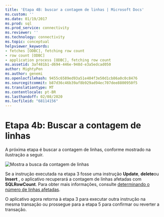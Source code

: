 ```yaml
---
title: 'Etapa 4B: buscar a contagem de linhas | Microsoft Docs'
ms.custom: ''
ms.date: 01/19/2017
ms.prod: sql
ms.prod_service: connectivity
ms.reviewer: ''
ms.technology: connectivity
ms.topic: conceptual
helpviewer_keywords:
- fetches [ODBC], fetching row count
- row count [ODBC]
- application process [ODBC], fetching row count
ms.assetid: 3af481b1-d694-446e-948d-e3a5edcad050
author: MightyPen
ms.author: genemi
ms.openlocfilehash: 9455c6589ed93a51e404f3e50d1cb86a0c0c8476
ms.sourcegitcommit: b87d36c46b39af8b929ad94ec707dee8800950f5
ms.translationtype: MT
ms.contentlocale: pt-BR
ms.lasthandoff: 02/08/2020
ms.locfileid: "68114156"
---
```

# <a name="step-4b-fetch-the-row-count"></a>Etapa 4b: Buscar a contagem de linhas
A próxima etapa é buscar a contagem de linhas, conforme mostrado na ilustração a seguir.  
  
 ![Mostra a busca da contagem de linhas](../../../odbc/reference/develop-app/media/pr15.gif "pr15")  
  
 Se a instrução executada na etapa 3 fosse uma instrução **Update**, **delete**ou **Insert** , o aplicativo recuperará a contagem de linhas afetadas com **SQLRowCount**. Para obter mais informações, consulte [determinando o número de linhas afetadas](../../../odbc/reference/develop-app/determining-the-number-of-affected-rows.md).  
  
 O aplicativo agora retorna à etapa 3 para executar outra instrução na mesma transação ou prossegue para a etapa 5 para confirmar ou reverter a transação.

